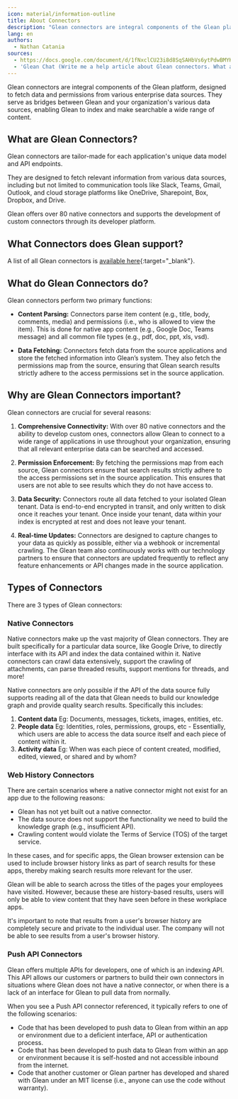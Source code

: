 ```yaml
---
icon: material/information-outline
title: About Connectors
description: "Glean connectors are integral components of the Glean platform, designed to fetch data and permissions from various enterprise data sources."
lang: en
authors:
  - Nathan Catania
sources:
  - https://docs.google.com/document/d/1fNxclCU23i8d8SqSAHbVs6ytPdwBMYK8um6aeMIJgwE/edit
  - 'Glean Chat (Write me a help article about Glean connectors. What are they, what do they do, why are they important, etc. Do not target any one specific connector. This is to be used as an "about" or "overview" page for all connectors.)'
---
```




Glean connectors are integral components of the Glean platform, designed to fetch data and permissions from various enterprise data sources. They serve as bridges between Glean and your organization's various data sources, enabling Glean to index and make searchable a wide range of content.

## What are Glean Connectors?
Glean connectors are tailor-made for each application's unique data model and API endpoints.

They are designed to fetch relevant information from various data sources, including but not limited to communication tools like Slack, Teams, Gmail, Outlook, and cloud storage platforms like OneDrive, Sharepoint, Box, Dropbox, and Drive.

Glean offers over 80 native connectors and supports the development of custom connectors through its developer platform.


## What Connectors does Glean support?
A list of all Glean connectors is [available here](https://www.glean.com/connectors){:target="_blank"}.


## What do Glean Connectors do?
Glean connectors perform two primary functions:

* **Content Parsing:** Connectors parse item content (e.g., title, body, comments, media) and permissions (i.e., who is allowed to view the item). This is done for native app content (e.g., Google Doc, Teams message) and all common file types (e.g., pdf, doc, ppt, xls, vsd).

* **Data Fetching:** Connectors fetch data from the source applications and store the fetched information into Glean’s system. They also fetch the permissions map from the source, ensuring that Glean search results strictly adhere to the access permissions set in the source application.


## Why are Glean Connectors important?
Glean connectors are crucial for several reasons:

1. **Comprehensive Connectivity:** With over 80 native connectors and the ability to develop custom ones, connectors allow Glean to connect to a wide range of applications in use throughout your organization, ensuring that all relevant enterprise data can be searched and accessed.

2. **Permission Enforcement:** By fetching the permissions map from each source, Glean connectors ensure that search results strictly adhere to the access permissions set in the source application. This ensures that users are not able to see results which they do not have access to.

3. **Data Security:** Connectors route all data fetched to your isolated Glean tenant. Data is end-to-end encrypted in transit, and only written to disk once it reaches your tenant. Once inside your tenant, data within your index is encrypted at rest and does not leave your tenant.

4. **Real-time Updates:** Connectors are designed to capture changes to your data as quickly as possible, either via a webhook or incremental crawling. The Glean team also continuously works with our technology partners to ensure that connectors are updated frequently to reflect any feature enhancements or API changes made in the source application.


## Types of Connectors
There are 3 types of Glean connectors:

### Native Connectors
Native connectors make up the vast majority of Glean connectors.  They are built specifically for a particular data source, like Google Drive, to directly interface with its API and index the data contained within it. Native connectors can crawl data extensively, support the crawling of attachments, can parse threaded results, support mentions for threads, and more!

Native connectors are only possible if the API of the data source fully supports reading all of the data that Glean needs to build our knowledge graph and provide quality search results. Specifically this includes:

1. **Content data**
    Eg: Documents, messages, tickets, images, entities, etc.
2. **People data**
    Eg: Identities, roles, permissions, groups, etc - Essentially, which users are able to access the data source itself and each piece of content within it.
3. **Activity data**
    Eg: When was each piece of content created, modified, edited, viewed, or shared and by whom?

### Web History Connectors
There are certain scenarios where a native connector might not exist for an app due to the following reasons:

- Glean has not yet built out a native connector.
- The data source does not support the functionality we need to build the knowledge graph (e.g., insufficient API).
- Crawling content would violate the Terms of Service (TOS) of the target service.

In these cases, and for specific apps, the Glean browser extension can be used to include browser history links as part of search results for these apps, thereby making search results more relevant for the user.

Glean will be able to search across the titles of the pages your employees have visited. However, because these are history-based results, users will only be able to view content that they have seen before in these workplace apps.

It's important to note that results from a user's browser history are completely secure and private to the individual user. The company will not be able to see results from a user's browser history.

### Push API Connectors
Glean offers multiple APIs for developers, one of which is an indexing API. This API allows our customers or partners to build their own connectors in situations where Glean does not have a native connector, or when there is a lack of an interface for Glean to pull data from normally. 

When you see a Push API connector referenced, it typically refers to one of the following scenarios:

- Code that has been developed to push data to Glean from within an app or environment due to a deficient interface, API or authentication process.
- Code that has been developed to push data to Glean from within an app or environment because it is self-hosted and not accessible inbound from the internet.
- Code that another customer or Glean partner has developed and shared with Glean under an MIT license (i.e., anyone can use the code without warranty).